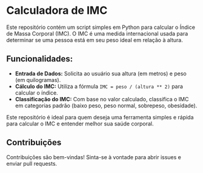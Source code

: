 <h1>Calculadora de IMC</h1>
        <p>Este repositório contém um script simples em Python para calcular o Índice de Massa Corporal (IMC). O IMC é uma medida internacional usada para determinar se uma pessoa está em seu peso ideal em relação à altura.</p>
        
<h2>Funcionalidades:</h2>
      <ul>
          <li><strong>Entrada de Dados:</strong> Solicita ao usuário sua altura (em metros) e peso (em quilogramas).</li>
          <li><strong>Cálculo do IMC:</strong> Utiliza a fórmula <code>IMC = peso / (altura ** 2)</code> para calcular o índice.</li>
           <li><strong>Classificação do IMC:</strong> Com base no valor calculado, classifica o IMC em categorias padrão (baixo peso, peso normal, sobrepeso, obesidade).</li>
      </ul>

  <p>Este repositório é ideal para quem deseja uma ferramenta simples e rápida para calcular o IMC e entender melhor sua saúde corporal.</p>
        
  <h2>Contribuições</h2>
        <p>Contribuições são bem-vindas! Sinta-se à vontade para abrir issues e enviar pull requests.</p>
    </div>
</body>
</html>
